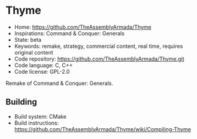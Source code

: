 # Thyme

- Home: https://github.com/TheAssemblyArmada/Thyme
- Inspirations: Command & Conquer: Generals
- State: beta
- Keywords: remake, strategy, commercial content, real time, requires original content
- Code repository: https://github.com/TheAssemblyArmada/Thyme.git
- Code language: C, C++
- Code license: GPL-2.0

Remake of Command & Conquer: Generals.

## Building

- Build system: CMake
- Build instructions: https://github.com/TheAssemblyArmada/Thyme/wiki/Compiling-Thyme
